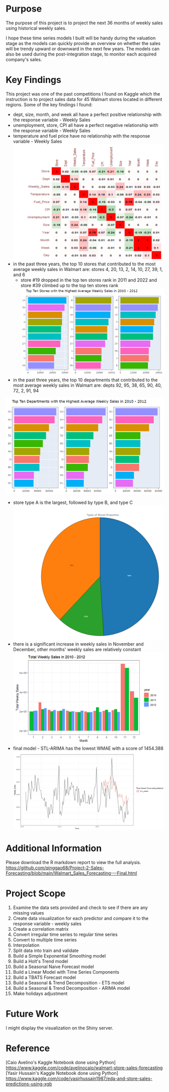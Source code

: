 # Purpose

The purpose of this project is to project the next 36 months of weekly sales using historical weekly sales.

I hope these time series models I built will be handy during the valuation stage as the models can quickly provide an overview on whether the sales will be trendy upward or downward in the next few years. The models can also be used during the post-integration stage, to monitor each acquired company's sales. 

# Key Findings

This project was one of the past competitions I found on Kaggle which the instruction is to project sales data for 45 Walmart stores located in different regions. Some of the key findings I found:

- dept, size, month, and week all have a perfect positive relationship with the response variable - Weekly Sales 
- unemployment,  store, CPI all have a perfect negative relationship with the response variable - Weekly Sales 
- temperature and fuel price have no relationship with the response variable - Weekly Sales
![correlation matrix](https://github.com/qinggao68/Project-2-Sales-Forecasting/blob/main/correlation_matrix.PNG)
- in the past three years, the top 10 stores that contributed to the most average weekly sales in Walmart are: stores 4, 20, 13, 2, 14, 10, 27, 39, 1, and 6
  - store #19 dropped in the top ten stores rank in 2011 and 2022 and store #39 climbed up to the top ten stores rank 
![top ten stores in avg wkly sales](https://github.com/qinggao68/Project-2-Sales-Forecasting/blob/main/Top_Ten_Stores_with_Highest_avg_Weekly_Sales_2010_2012.PNG)
- in the past three years, the top 10 departments that contributed to the most average weekly sales in Walmart are: depts 92, 95, 38, 65, 90, 40, 72, 2, 91, 94 

![top ten depts in avg wkly sales](https://github.com/qinggao68/Project-2-Sales-Forecasting/blob/main/Top_Ten_Departs_with_highest_avg_weekly_sales_2010_2012.PNG)
- store type A is the largest, followed by type B, and type C
![stores types proportion](https://github.com/qinggao68/Project-2-Sales-Forecasting/blob/main/types_of_stores_proportion.PNG)
- there is a significant increase in weekly sales in November and December, other months' weekly sales are relatively constant 
![wkly sales in 2010 to 2012](https://github.com/qinggao68/Project-2-Sales-Forecasting/blob/main/total_weekly_sales_in_2010_2012.PNG)
- final model - STL-ARIMA has the lowest WMAE with a score of 1454.388  
![final model - STL ARIMA](https://github.com/qinggao68/Project-2-Sales-Forecasting/blob/main/stl_arima_result.PNG)

# Additional Information 
Please download the R markdown report to view the full analysis.
https://github.com/qinggao68/Project-2-Sales-Forecasting/blob/main/Walmart_Sales_Forecasting---Final.html

# Project Scope 
1. Examine the data sets provided and check to see if there are any missing values 
2. Create data visualization for each predictor and compare it to the response variable - weekly sales 
3. Create a correlation matrix 
4. Convert irregular time series to regular time series 
5. Convert to multiple time series 
6. Interpolation 
7. Split data into train and validate 
8. Build a Simple Exponential Smoothing model 
9. Build a Holt's Trend model 
10. Build a Seasonal Naive Forecast model 
11. Build a Linear Model with Time Series Components 
12. Build a TBATS Forecast model 
13. Build a Seasonal & Trend Decomposition - ETS model 
14. Build a Seasonal & Trend Decomposition - ARIMA model 
15. Make holidays adjustment

# Future Work 
I might display the visualization on the Shiny server. 

# Reference
[Caio Avelino's Kaggle Notebook done using Python] https://www.kaggle.com/code/avelinocaio/walmart-store-sales-forecasting
[Yasir Hussain's Kaggle Notebook done using Python] 
https://www.kaggle.com/code/yasirhussain1987/eda-and-store-sales-predictions-using-xgb
